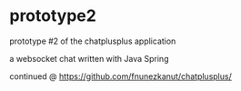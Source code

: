 # prototype2
prototype #2 of the chatplusplus application

a websocket chat written with Java Spring

continued @ https://github.com/fnunezkanut/chatplusplus/
